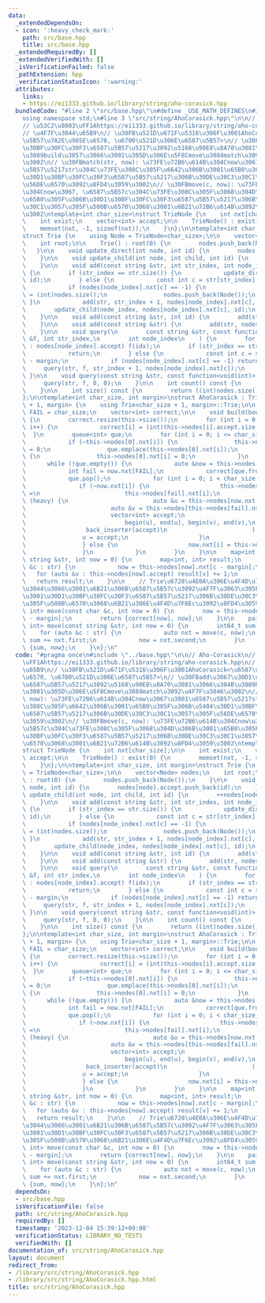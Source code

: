```yaml
---
data:
  _extendedDependsOn:
  - icon: ':heavy_check_mark:'
    path: src/base.hpp
    title: src/base.hpp
  _extendedRequiredBy: []
  _extendedVerifiedWith: []
  _isVerificationFailed: false
  _pathExtension: hpp
  _verificationStatusIcon: ':warning:'
  attributes:
    links:
    - https://ei1333.github.io/library/string/aho-corasick.hpp
  bundledCode: "#line 2 \"src/base.hpp\"\n#define _USE_MATH_DEFINES\n#include <bits/stdc++.h>\n\
    using namespace std;\n#line 3 \"src/string/AhoCorasick.hpp\"\n\n// Aho-Corasick\n\
    // \u53C2\u8003\uFF1Ahttps://ei1333.github.io/library/string/aho-corasick.hpp\n\
    // \u4F7F\u3044\u65B9\n// \u30FB\u521D\u671F\u5316\u306F\u3001AhoCorasick<\u6587\
    \u5B57\u7A2E\u985E\u6570, \u6700\u521D\u306E\u6587\u5B57>\n// \u30FBadd\u3067\u30D1\
    \u30BF\u30FC\u30F3\u6587\u5B57\u5217\u3092\u5168\u90E8\u8A70\u3081\u3066\u304B\
    \u3089build\u3057\u3066\u3001\u305D\u306E\u5F8Cmove\u3084match\u3092\u4F7F\u3046\
    \u3002\n// \u30FBmatch(str, now): \u73FE\u72B6\u614B\u304Cnow\u3067\u3001\u6587\
    \u5B57\u5217str\u304C\u73FE\u308C\u305F\u6642\u306B\u3001\u65B0\u305F\u306B\u5404\
    \u30D1\u30BF\u30FC\u30F3\u6587\u5B57\u5217\u306B\u30DE\u30C3\u30C1\u3057\u305F\
    \u56DE\u6570\u3092\u8FD4\u3059\u3002\n// \u30FBmove(c, now): \u73FE\u72B6\u614B\
    \u304Cnow\u3067, \u6587\u5B57c\u304C\u73FE\u308C\u305F\u3068\u304D\u306B\u3001\
    \u65B0\u305F\u306B\u30D1\u30BF\u30FC\u30F3\u6587\u5B57\u5217\u306B\u30DE\u30C3\
    \u30C1\u3057\u305F\u500B\u6570\u3068\u3001\u6B21\u72B6\u614B\u3092\u8FD4\u3059\
    \u3002\ntemplate<int char_size>\nstruct TrieNode {\n    int nxt[char_size];\n\n\
    \    int exist;\n    vector<int> accept;\n\n    TrieNode() : exist(0) {\n    \
    \    memset(nxt, -1, sizeof(nxt));\n    }\n};\n\ntemplate<int char_size, int margin>\n\
    struct Trie {\n    using Node = TrieNode<char_size>;\n\n    vector<Node> nodes;\n\
    \    int root;\n\n    Trie() : root(0) {\n        nodes.push_back(Node());\n \
    \   }\n\n    void update_direct(int node, int id) {\n        nodes[node].accept.push_back(id);\n\
    \    }\n\n    void update_child(int node, int child, int id) {\n        ++nodes[node].exist;\n\
    \    }\n\n    void add(const string &str, int str_index, int node_index, int id)\
    \ {\n        if (str_index == str.size()) {\n            update_direct(node_index,\
    \ id);\n        } else {\n            const int c = str[str_index] - margin;\n\
    \            if (nodes[node_index].nxt[c] == -1) {\n                nodes[node_index].nxt[c]\
    \ = (int)nodes.size();\n                nodes.push_back(Node());\n           \
    \ }\n            add(str, str_index + 1, nodes[node_index].nxt[c], id);\n    \
    \        update_child(node_index, nodes[node_index].nxt[c], id);\n        }\n\
    \    }\n\n    void add(const string &str, int id) {\n        add(str, 0, 0, id);\n\
    \    }\n\n    void add(const string &str) {\n        add(str, nodes[0].exist);\n\
    \    }\n\n    void query(\n        const string &str, const function<void(int)>\
    \ &f, int str_index,\n        int node_index\n    ) {\n        for (auto &idx\
    \ : nodes[node_index].accept) f(idx);\n        if (str_index == str.size()) {\n\
    \            return;\n        } else {\n            const int c = str[str_index]\
    \ - margin;\n            if (nodes[node_index].nxt[c] == -1) return;\n       \
    \     query(str, f, str_index + 1, nodes[node_index].nxt[c]);\n        }\n   \
    \ }\n\n    void query(const string &str, const function<void(int)> &f) {\n   \
    \     query(str, f, 0, 0);\n    }\n\n    int count() const {\n        return (nodes[0].exist);\n\
    \    }\n\n    int size() const {\n        return ((int)nodes.size());\n    }\n\
    };\n\ntemplate<int char_size, int margin>\nstruct AhoCorasick : Trie<char_size\
    \ + 1, margin> {\n    using Trie<char_size + 1, margin>::Trie;\n\n    const int\
    \ FAIL = char_size;\n    vector<int> correct;\n\n    void build(bool heavy = true)\
    \ {\n        correct.resize(this->size());\n        for (int i = 0; i < this->size();\
    \ i++) {\n            correct[i] = (int)this->nodes[i].accept.size();\n      \
    \  }\n        queue<int> que;\n        for (int i = 0; i <= char_size; i++) {\n\
    \            if (~this->nodes[0].nxt[i]) {\n                this->nodes[this->nodes[0].nxt[i]].nxt[FAIL]\
    \ = 0;\n                que.emplace(this->nodes[0].nxt[i]);\n            } else\
    \ {\n                this->nodes[0].nxt[i] = 0;\n            }\n        }\n  \
    \      while (!que.empty()) {\n            auto &now = this->nodes[que.front()];\n\
    \            int fail = now.nxt[FAIL];\n            correct[que.front()] += correct[fail];\n\
    \            que.pop();\n            for (int i = 0; i < char_size; i++) {\n \
    \               if (~now.nxt[i]) {\n                    this->nodes[now.nxt[i]].nxt[FAIL]\
    \ =\n                        this->nodes[fail].nxt[i];\n                    if\
    \ (heavy) {\n                        auto &u = this->nodes[now.nxt[i]].accept;\n\
    \                        auto &v = this->nodes[this->nodes[fail].nxt[i]].accept;\n\
    \                        vector<int> accept;\n                        set_union(\n\
    \                            begin(u), end(u), begin(v), end(v),\n           \
    \                 back_inserter(accept)\n                        );\n        \
    \                u = accept;\n                    }\n                    que.emplace(now.nxt[i]);\n\
    \                } else {\n                    now.nxt[i] = this->nodes[fail].nxt[i];\n\
    \                }\n            }\n        }\n    }\n\n    map<int, int> match(const\
    \ string &str, int now = 0) {\n        map<int, int> result;\n        for (auto\
    \ &c : str) {\n            now = this->nodes[now].nxt[c - margin];\n         \
    \   for (auto &v : this->nodes[now].accept) result[v] += 1;\n        }\n     \
    \   return result;\n    }\n\n    // Trie\u6728\u4E0A\u306E\u4F4D\u7F6Enow\u306B\
    \u3044\u3066\u3001\u6B21\u306B\u6587\u5B57c\u3092\u4F7F\u3063\u305F\u6642\u306B\
    \u3001\u30D1\u30BF\u30FC\u30F3\u6587\u5B57\u5217\u306B\u30DE\u30C3\u30C1\u3057\
    \u305F\u500B\u6570\u3068\u6B21\u306E\u4F4D\u7F6Ec\u3092\u8FD4\u3059\n    pair<int64_t,\
    \ int> move(const char &c, int now = 0) {\n        now = this->nodes[now].nxt[c\
    \ - margin];\n        return {correct[now], now};\n    }\n\n    pair<int64_t,\
    \ int> move(const string &str, int now = 0) {\n        int64_t sum = 0;\n    \
    \    for (auto &c : str) {\n            auto nxt = move(c, now);\n           \
    \ sum += nxt.first;\n            now = nxt.second;\n        }\n        return\
    \ {sum, now};\n    }\n};\n"
  code: "#pragma once\n#include \"../base.hpp\"\n\n// Aho-Corasick\n// \u53C2\u8003\
    \uFF1Ahttps://ei1333.github.io/library/string/aho-corasick.hpp\n// \u4F7F\u3044\
    \u65B9\n// \u30FB\u521D\u671F\u5316\u306F\u3001AhoCorasick<\u6587\u5B57\u7A2E\u985E\
    \u6570, \u6700\u521D\u306E\u6587\u5B57>\n// \u30FBadd\u3067\u30D1\u30BF\u30FC\u30F3\
    \u6587\u5B57\u5217\u3092\u5168\u90E8\u8A70\u3081\u3066\u304B\u3089build\u3057\u3066\
    \u3001\u305D\u306E\u5F8Cmove\u3084match\u3092\u4F7F\u3046\u3002\n// \u30FBmatch(str,\
    \ now): \u73FE\u72B6\u614B\u304Cnow\u3067\u3001\u6587\u5B57\u5217str\u304C\u73FE\
    \u308C\u305F\u6642\u306B\u3001\u65B0\u305F\u306B\u5404\u30D1\u30BF\u30FC\u30F3\
    \u6587\u5B57\u5217\u306B\u30DE\u30C3\u30C1\u3057\u305F\u56DE\u6570\u3092\u8FD4\
    \u3059\u3002\n// \u30FBmove(c, now): \u73FE\u72B6\u614B\u304Cnow\u3067, \u6587\
    \u5B57c\u304C\u73FE\u308C\u305F\u3068\u304D\u306B\u3001\u65B0\u305F\u306B\u30D1\
    \u30BF\u30FC\u30F3\u6587\u5B57\u5217\u306B\u30DE\u30C3\u30C1\u3057\u305F\u500B\
    \u6570\u3068\u3001\u6B21\u72B6\u614B\u3092\u8FD4\u3059\u3002\ntemplate<int char_size>\n\
    struct TrieNode {\n    int nxt[char_size];\n\n    int exist;\n    vector<int>\
    \ accept;\n\n    TrieNode() : exist(0) {\n        memset(nxt, -1, sizeof(nxt));\n\
    \    }\n};\n\ntemplate<int char_size, int margin>\nstruct Trie {\n    using Node\
    \ = TrieNode<char_size>;\n\n    vector<Node> nodes;\n    int root;\n\n    Trie()\
    \ : root(0) {\n        nodes.push_back(Node());\n    }\n\n    void update_direct(int\
    \ node, int id) {\n        nodes[node].accept.push_back(id);\n    }\n\n    void\
    \ update_child(int node, int child, int id) {\n        ++nodes[node].exist;\n\
    \    }\n\n    void add(const string &str, int str_index, int node_index, int id)\
    \ {\n        if (str_index == str.size()) {\n            update_direct(node_index,\
    \ id);\n        } else {\n            const int c = str[str_index] - margin;\n\
    \            if (nodes[node_index].nxt[c] == -1) {\n                nodes[node_index].nxt[c]\
    \ = (int)nodes.size();\n                nodes.push_back(Node());\n           \
    \ }\n            add(str, str_index + 1, nodes[node_index].nxt[c], id);\n    \
    \        update_child(node_index, nodes[node_index].nxt[c], id);\n        }\n\
    \    }\n\n    void add(const string &str, int id) {\n        add(str, 0, 0, id);\n\
    \    }\n\n    void add(const string &str) {\n        add(str, nodes[0].exist);\n\
    \    }\n\n    void query(\n        const string &str, const function<void(int)>\
    \ &f, int str_index,\n        int node_index\n    ) {\n        for (auto &idx\
    \ : nodes[node_index].accept) f(idx);\n        if (str_index == str.size()) {\n\
    \            return;\n        } else {\n            const int c = str[str_index]\
    \ - margin;\n            if (nodes[node_index].nxt[c] == -1) return;\n       \
    \     query(str, f, str_index + 1, nodes[node_index].nxt[c]);\n        }\n   \
    \ }\n\n    void query(const string &str, const function<void(int)> &f) {\n   \
    \     query(str, f, 0, 0);\n    }\n\n    int count() const {\n        return (nodes[0].exist);\n\
    \    }\n\n    int size() const {\n        return ((int)nodes.size());\n    }\n\
    };\n\ntemplate<int char_size, int margin>\nstruct AhoCorasick : Trie<char_size\
    \ + 1, margin> {\n    using Trie<char_size + 1, margin>::Trie;\n\n    const int\
    \ FAIL = char_size;\n    vector<int> correct;\n\n    void build(bool heavy = true)\
    \ {\n        correct.resize(this->size());\n        for (int i = 0; i < this->size();\
    \ i++) {\n            correct[i] = (int)this->nodes[i].accept.size();\n      \
    \  }\n        queue<int> que;\n        for (int i = 0; i <= char_size; i++) {\n\
    \            if (~this->nodes[0].nxt[i]) {\n                this->nodes[this->nodes[0].nxt[i]].nxt[FAIL]\
    \ = 0;\n                que.emplace(this->nodes[0].nxt[i]);\n            } else\
    \ {\n                this->nodes[0].nxt[i] = 0;\n            }\n        }\n  \
    \      while (!que.empty()) {\n            auto &now = this->nodes[que.front()];\n\
    \            int fail = now.nxt[FAIL];\n            correct[que.front()] += correct[fail];\n\
    \            que.pop();\n            for (int i = 0; i < char_size; i++) {\n \
    \               if (~now.nxt[i]) {\n                    this->nodes[now.nxt[i]].nxt[FAIL]\
    \ =\n                        this->nodes[fail].nxt[i];\n                    if\
    \ (heavy) {\n                        auto &u = this->nodes[now.nxt[i]].accept;\n\
    \                        auto &v = this->nodes[this->nodes[fail].nxt[i]].accept;\n\
    \                        vector<int> accept;\n                        set_union(\n\
    \                            begin(u), end(u), begin(v), end(v),\n           \
    \                 back_inserter(accept)\n                        );\n        \
    \                u = accept;\n                    }\n                    que.emplace(now.nxt[i]);\n\
    \                } else {\n                    now.nxt[i] = this->nodes[fail].nxt[i];\n\
    \                }\n            }\n        }\n    }\n\n    map<int, int> match(const\
    \ string &str, int now = 0) {\n        map<int, int> result;\n        for (auto\
    \ &c : str) {\n            now = this->nodes[now].nxt[c - margin];\n         \
    \   for (auto &v : this->nodes[now].accept) result[v] += 1;\n        }\n     \
    \   return result;\n    }\n\n    // Trie\u6728\u4E0A\u306E\u4F4D\u7F6Enow\u306B\
    \u3044\u3066\u3001\u6B21\u306B\u6587\u5B57c\u3092\u4F7F\u3063\u305F\u6642\u306B\
    \u3001\u30D1\u30BF\u30FC\u30F3\u6587\u5B57\u5217\u306B\u30DE\u30C3\u30C1\u3057\
    \u305F\u500B\u6570\u3068\u6B21\u306E\u4F4D\u7F6Ec\u3092\u8FD4\u3059\n    pair<int64_t,\
    \ int> move(const char &c, int now = 0) {\n        now = this->nodes[now].nxt[c\
    \ - margin];\n        return {correct[now], now};\n    }\n\n    pair<int64_t,\
    \ int> move(const string &str, int now = 0) {\n        int64_t sum = 0;\n    \
    \    for (auto &c : str) {\n            auto nxt = move(c, now);\n           \
    \ sum += nxt.first;\n            now = nxt.second;\n        }\n        return\
    \ {sum, now};\n    }\n};\n"
  dependsOn:
  - src/base.hpp
  isVerificationFile: false
  path: src/string/AhoCorasick.hpp
  requiredBy: []
  timestamp: '2023-12-04 15:39:12+09:00'
  verificationStatus: LIBRARY_NO_TESTS
  verifiedWith: []
documentation_of: src/string/AhoCorasick.hpp
layout: document
redirect_from:
- /library/src/string/AhoCorasick.hpp
- /library/src/string/AhoCorasick.hpp.html
title: src/string/AhoCorasick.hpp
---
```

